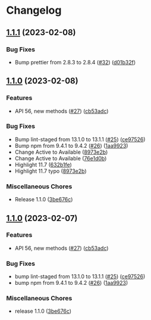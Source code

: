 # Changelog

## [1.1.1](https://github.com/dschach/record-types/compare/recordtypes-utility-v1.1.0...recordtypes-utility-v1.1.1) (2023-02-08)


### Bug Fixes

* Bump prettier from 2.8.3 to 2.8.4 ([#32](https://github.com/dschach/record-types/issues/32)) ([d01b32f](https://github.com/dschach/record-types/commit/d01b32f1484cac2f42b8f21acf3225c360939117))

## [1.1.0](https://github.com/dschach/record-types/compare/recordtypes-utility-v1.1.0...recordtypes-utility-v1.1.0) (2023-02-08)


### Features

* API 56, new methods ([#27](https://github.com/dschach/record-types/issues/27)) ([cb53adc](https://github.com/dschach/record-types/commit/cb53adcd31611235122038eb5f11622daf12b6ca))


### Bug Fixes

* Bump lint-staged from 13.1.0 to 13.1.1 ([#25](https://github.com/dschach/record-types/issues/25)) ([ce97526](https://github.com/dschach/record-types/commit/ce9752620d25761c54984c68cfc7ae62af51314b))
* Bump npm from 9.4.1 to 9.4.2 ([#26](https://github.com/dschach/record-types/issues/26)) ([1aa9923](https://github.com/dschach/record-types/commit/1aa9923e5d3a1f3d6b53be5befc4663e13640474))
* Change Active to Available ([8973e2b](https://github.com/dschach/record-types/commit/8973e2bcd544ec37200331a3c68df5984774d660))
* Change Active to Available ([76e1d0b](https://github.com/dschach/record-types/commit/76e1d0b7c7979474dddfc93f5a819d12218808dc))
* Highlight 11.7 ([632b1fe](https://github.com/dschach/record-types/commit/632b1fe94c71ff100ff347bd5b7133eeb7676fe2))
* Highlight 11.7 typo ([8973e2b](https://github.com/dschach/record-types/commit/8973e2bcd544ec37200331a3c68df5984774d660))


### Miscellaneous Chores

* Release 1.1.0 ([3be676c](https://github.com/dschach/record-types/commit/3be676cec236890318a7dd66e137f8c5fb1da8a3))

## [1.1.0](https://github.com/dschach/record-types/compare/record-types-v1.1.0...record-types-v1.1.0) (2023-02-07)


### Features

* API 56, new methods ([#27](https://github.com/dschach/record-types/issues/27)) ([cb53adc](https://github.com/dschach/record-types/commit/cb53adcd31611235122038eb5f11622daf12b6ca))


### Bug Fixes

* bump lint-staged from 13.1.0 to 13.1.1 ([#25](https://github.com/dschach/record-types/issues/25)) ([ce97526](https://github.com/dschach/record-types/commit/ce9752620d25761c54984c68cfc7ae62af51314b))
* bump npm from 9.4.1 to 9.4.2 ([#26](https://github.com/dschach/record-types/issues/26)) ([1aa9923](https://github.com/dschach/record-types/commit/1aa9923e5d3a1f3d6b53be5befc4663e13640474))


### Miscellaneous Chores

* release 1.1.0 ([3be676c](https://github.com/dschach/record-types/commit/3be676cec236890318a7dd66e137f8c5fb1da8a3))
